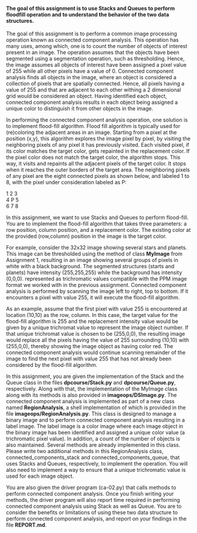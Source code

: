 #### The goal of this assignment is to use Stacks and Queues to perform floodfill operation and to understand the behavior of the two data structures. ####

The goal of this assignment is to perform a common image processing operation known as connected component analysis.
This operation has many uses, among which, one is to count the number of objects of interest present in an image.  The operation
assumes that the objects have been segmented using a segmentation operation, such as thresholding.  Hence, the image assumes all
objects of interest have been assigned a pixel value of 255 while all other pixels have a value of 0.  Connected component analysis
finds all objects in the image, where an object is considered a collection of pixels that are spatially connected.  Hence, all pixels having
a value of 255 and that are adjacent to each other withing a 2 dimensional grid would be considered an object.  Having identified each object,
connected component analysis results in each object being assigned a unique color to distinguish it from other objects in the image.

In performing the connected component analysis operation, one solution is to implement flood-fill algorithm. 
Flood fill algorithm is typically used for (re)coloring the adjacent areas in an image. 
Starting from a pixel at the position (x,y), this algorithm explores the image pixel by pixel, by visiting the 
neighboring pixels of any pixel it has previously visited. Each visited pixel, if its color matches the target color, 
gets repainted in the replacement color. If the pixel color does not match the target color, the algorithm stops. 
This way, it visits and repaints all the adjacent pixels of the target color. It stops when it reaches the outer 
borders of the target area. The neighboring pixels of any pixel are the eight connected pixels as shown below, 
and labeled 1 to 8, with the pixel under consideration labeled as P:

1 2 3<br>
4 P 5<br>
6 7 8<br>

In this assignment, we want to use Stacks and Queues to perform flood-fill. You are to implement the flood-fill algorithm that takes three parameters: a row position, column position, and a replacement color. 
The existing color at the provided (row,column) position in the image is the target color.

For example, consider the 32x32 image showing several stars and planets.  This image can be thresholded using the method of 
class **MyImage** from Assignment 1, resulting in an image showing several groups of pixels in white with a black background. 
The segmented structures (starts and planets) have intensity (255,255,255) while the background has intensity (0,0,0). 
represented as trichromatic values compatible with the PPM image format we worked with in the previous assignment. 
Connected component analysis is performed by scanning the image left to right, top to bottom.  If it encounters a 
pixel with value 255, it will execute the flood-fill algorithm.

As an example, assume that the first pixel with value 255 is encountered at location (10,10) as the row, column. In this case,
the target value for the flood-fill algorithm is 255 and the replacement intensity value would be given by a unique trichromat value to represent
the image object number.  If that unique trichromat value is chosen to be (255,0,0), the resulting image would replace all the pixels having the value of 255 
surrounding (10,10) with (255,0,0), thereby showing the image object as having color red.  The connected component analysis 
would continue scanning remainder of the image to find the next pixel with value 255 that has not already been considered by the flood-fill algorithm.

In this assignment, you are given the implementation of the Stack and the Queue class in the files **dpcourse/Stack.py** 
and **dpcourse/Queue.py**, respectively. Along with that, the implementation of the MyImage class along with its methods 
is also provided in **imageops/DSImage.py**.  The connected component analysis is implemented as part of a new class named
**RegionAnalysis**, a shell implementation of which is provided in the file **imageops/RegionAnalysis.py**.  This class 
is designed to manage a binary image and to perform connected component analysis resulting in a label image.  The label image
is a color image where each image object in the binary image has been identified and assigned a unique color value (a trichromatic pixel value).
In addition, a count of the number of objects is also maintained.  Several methods are already implemented in this class.  
Please write two additional methods in this RegionAnalysis class, connected_components_stack and connected_components_queue, 
that uses Stacks and Queues, respectively, to implement the operation. You will also need to implement a way to ensure that a unique trichromatic value
is used for each image object.

You are also given the driver program (ca-02.py) that calls methods to perform connected component analysis. 
Once you finish writing your methods, the driver program will also report time required in performing connected
component analysis using Stack as well as Queue.  You are to consider the benefits or limitations of using these
two data structure to perform connected component analysis, and report on your findings in the file **REPORT.md**.
